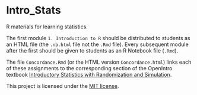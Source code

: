 # Intro_Stats

R materials for learning statistics.

The first module `1. Introduction to R` should be distributed to students as an HTML file (the `.nb.html` file not the `.Rmd` file). Every subsequent module after the first should be given to students as an R Notebook file (`.Rmd`).

The file `Concordance.Rmd` (or the HTML version `Concordance.html`) links each of these assignments to the corresponding section of the OpenIntro textbook [Introductory Statistics with Randomization and Simulation](https://www.openintro.org/stat/textbook.php?stat_book=isrs).

This project is licensed under the [MIT license](https://opensource.org/licenses/MIT).
